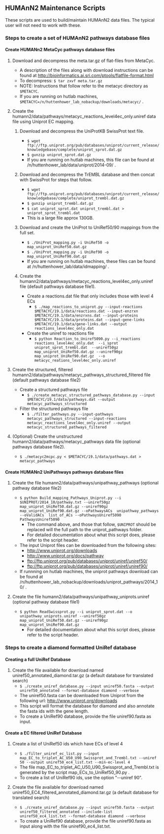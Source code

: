 ## HUMAnN2 Maintenance Scripts ##

These scripts are used to build/maintain HUMAnN2 data files.
The typical user will not need to work with these.

### Steps to create a set of HUMAnN2 pathways database files ###

#### Create HUMANn2 MetaCyc pathways database files ####

1. Download and decompress the meta.tar.gz of flat-files from MetaCyc.
    * A description of the files along with download instructions can be found at http://bioinformatics.ai.sri.com/ptools/flatfile-format.html
    * To decompress: `` $ tar zxvf meta.tar.gz ``
    * NOTE: Instructions that follow refer to the metacyc directory as ``$METACYC``.
    * If you are running on hutlab machines, ``$METACYC=/n/huttenhower_lab_nobackup/downloads/metacyc/`` .

2. Create the humann2/data/pathways/metacyc_reactions_level4ec_only.uniref data file using Uniprot EC mapping.
    1. Download and decompress the UniProtKB SwissProt text file.
        * `` $ wget ftp://ftp.uniprot.org/pub/databases/uniprot/current_release/knowledgebase/complete/uniprot_sprot.dat.gz ``
        * `` $ gunzip uniprot_sprot.dat.gz ``
        * If you are running on hutlab machines, this file can be found at /n/huttenhower_lab/data/uniprot/2014-09/ .

    2. Download and decompress the TrEMBL database and then concat with SwissProt for steps that follow.
        * `` $ wget ftp://ftp.uniprot.org/pub/databases/uniprot/current_release/knowledgebase/complete/uniprot_trembl.dat.gz ``
        * `` $ gunzip uniprot_trembl.dat.gz ``
        * `` $ cat uniprot_sprot.dat uniprot_trembl.dat > uniprot_sprot_trembl.dat ``
        * This is a large file approx 130GB.

    3. Download and create the UniProt to UniRef50/90 mappings from the full set.
        * `` $ ./UniProt_mapping.py -i UniRef50 -o map_uniprot_UniRef50.dat.gz ``
        * `` $ ./UniProt_mapping.py -i UniRef90 -o map_uniprot_UniRef90.dat.gz ``
        * If you are running on hutlab machines, these files can be found at /n/huttenhower_lab/data/idmapping/ .

    4. Create the humann2/data/pathways/metacyc_reactions_level4ec_only.uniref file (default pathways database file1).
        * Create a reactions.dat file that only includes those with level 4 ECs
            * `` $ ./map_reactions_to_uniprot.py --input-reactions $METACYC/19.1/data/reactions.dat --input-enzrxn $METACYC/19.1/data/enzrxns.dat --input-proteins $METACYC/19.1/data/proteins.dat --input-gene-links $METACYC/19.1/data/gene-links.dat --output reactions_level4ec_only.dat ``
        * Create the uniref to reactions file
            * `` $ python Reaction_to_Uniref5090.py --i_reactions reactions_level4ec_only.dat  --i_sprot uniprot_sprot_trembl.dat  --uniref50gz map_uniprot_UniRef50.dat.gz --uniref90gz map_uniprot_UniRef90.dat.gz  --o metacyc_reations_level4ec_only.uniref ``

3. Create the structured, filtered humann2/data/pathways/metacyc_pathways_structured_filtered file (default pathways database file2)
    * Create a structured pathways file
        * `` $ ./create_metacyc_structured_pathways_database.py --input $METACYC/19.1/data/pathways.dat --output metacyc_pathways_structured ``
    * Filter the structured pathways file
        * `` $ ./filter_pathways.py --input-pathways metacyc_pathways_structured --input-reactions metacyc_reactions_level4ec_only.uniref --output metacyc_structured_pathways_filtered ``

4. (Optional) Create the unstructured humann2/data/pathways/metacyc_pathways data file (optional pathways database file2).
    * `` $ ./metacyc2mcpc.py < $METACYC/19.1/data/pathways.dat > metacyc_pathways ``

#### Create HUMANn2 UniPathways pathways database files ####

1. Create the file humann2/data/pathways/unipathway_pathways (optional pathway database file2)
    * `` $ python Build_mapping_Pathways_Uniprot.py --i $UNIPROT/2014_10/pathway.txt --uniref50gz map_uniprot_UniRef50.dat.gz --uniref90gz map_uniprot_UniRef90.dat.gz --oPathwaysACs  unipathway_pathways --oValidACs  list_of_ACs --oPathwaysUniref5090 PathwaysUniref5090 ``   
        * The command above, and those that follow, ``$UNIPROT`` should be replaced will the full path to the uniprot_pathways folder.
        * For detailed documentation about what this script does, please refer to the script header.
    * The input Uniprot files can be downloaded from the following sites:
        * http://www.uniprot.org/downloads
        * http://www.uniprot.org/docs/pathway
        * ftp://ftp.uniprot.org/pub/databases/uniprot/uniref/uniref50/
        * ftp://ftp.uniprot.org/pub/databases/uniprot/uniref/uniref90/
    * If runnning on hutlab machines, the uniprot pathways download can be found at /n/huttenhower_lab_nobackup/downloads/uniprot_pathways/2014_10/ .

2. Create the file humann2/data/pathways/unipathway_uniprots.uniref (optional pathway database file1)
    * `` $ python ReadSwissprot.py --i uniprot_sprot.dat --o unipathway_uniprots.uniref --uniref50gz map_uniprot_UniRef50.dat.gz --uniref90gz map_uniprot_UniRef90.dat.gz ``
        * For detailed documentation about what this script does, please refer to the script header.

### Steps to create a diamond formatted UniRef database ###

#### Creating a full UniRef Database ####

1. Create the file available for download named uniref50_annotated_diamond.tar.gz (a default database for translated search)
    * `` $ ./create_uniref_database.py --input uniref50.fasta --output uniref50_annotated --format-database diamond --verbose ``
    * The uniref50.fasta can be downloaded from Uniprot from the following url: http://www.uniprot.org/downloads
    * This script will format the database for diamond and also annotate the fasta ids with the gene length.
    * To create a UniRef90 database, provide the file uniref90.fasta as input.

#### Create a EC filtered UniRef Database ####

1. Create a list of UniRef50 ids which have ECs of level 4
    * `` $ ./filter_uniref_ec_list.py --input map_EC_to_triplet_AC_U50_U90_Swissprot_and_Trembl.txt --uniref 50 --output uniref50_ec4_list.txt --min-ec-level 4 ``
    * The file map_EC_to_triplet_AC_U50_U90_Swissprot_and_Trembl.txt is generated by the script map_ECs_to_UniRef50_90.py .
    * To create a list of UniRef90 ids, use the option "--uniref 90". 

2. Create the file available for download named uniref50_EC4_filtered_annotated_diamond.tar.gz (a default database for translated search)
    * `` $ ./create_uniref_database.py --input uniref50.fasta --output uniref50_filtered_annotated --include-list uniref50_ec4_list.txt --format-database diamond --verbose ``
    * To create a UniRef90 database, provide the file uniref90.fasta as input along with the file uniref90_ec4_list.txt.
